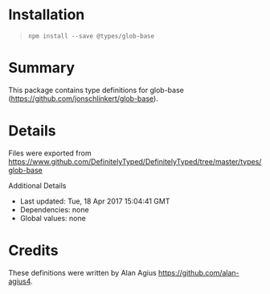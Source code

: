 # Installation
> `npm install --save @types/glob-base`

# Summary
This package contains type definitions for glob-base (https://github.com/jonschlinkert/glob-base).

# Details
Files were exported from https://www.github.com/DefinitelyTyped/DefinitelyTyped/tree/master/types/glob-base

Additional Details
 * Last updated: Tue, 18 Apr 2017 15:04:41 GMT
 * Dependencies: none
 * Global values: none

# Credits
These definitions were written by Alan Agius <https://github.com/alan-agius4>.
